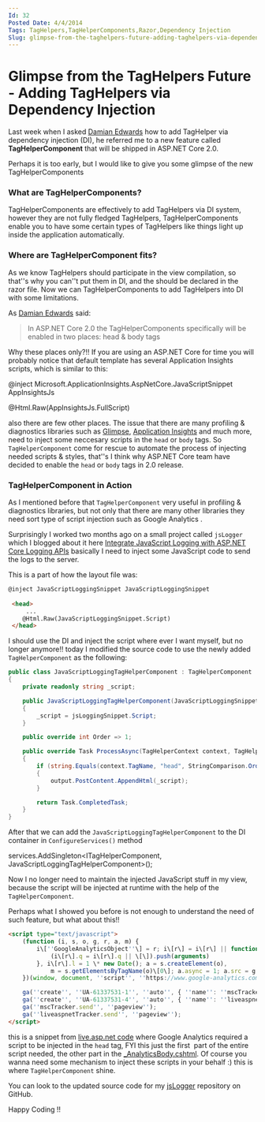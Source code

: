 ```yaml
---
Id: 32
Posted Date: 4/4/2014
Tags: TagHelpers,TagHelperComponents,Razor,Dependency Injection
Slug: glimpse-from-the-taghelpers-future-adding-taghelpers-via-dependency-injection
---
```

# Glimpse from the TagHelpers Future - Adding TagHelpers via Dependency Injection

Last week when I asked [Damian Edwards](https://twitter.com/DamianEdwards) how to add TagHelper via dependency injection (DI), he referred me to a new feature called **TagHelperComponent** that will be shipped in ASP.NET Core 2.0.

Perhaps it is too early, but I would like to give you some glimpse of the new TagHelperComponents

### What are TagHelperComponents?

TagHelperComponents are effectively to add TagHelpers via DI system, however they are not fully fledged TagHelpers, TagHelperComponents enable you to have some certain types of TagHelpers like things light up inside the application automatically.

### Where are TagHelperComponent fits?

As we know TagHelpers should participate in the view compilation, so that''s why you can''t put them in DI, and the should be declared in the razor file. Now we can TagHelperComponents to add TagHelpers into DI with some limitations.  

As [Damian Edwards](https://twitter.com/DamianEdwards) said:

> In ASP.NET Core 2.0 the TagHelperComponents specifically will be enabled in two places: head & body tags

Why these places only?!! If you are using an ASP.NET Core for time you will probably notice that default template has several Application Insights scripts, which is similar to this:

@inject Microsoft.ApplicationInsights.AspNetCore.JavaScriptSnippet AppInsightsJs

@Html.Raw(AppInsightsJs.FullScript)

also there are few other places. The issue that there are many profiling & diagnostics libraries such as [Glimpse](https://github.com/Glimpse/Glimpse), [Application Insights](https://github.com/Microsoft/ApplicationInsights-aspnetcore) and much more, need to inject some neccesary scripts in the `head` or `body` tags. So `TagHelperComponent` come for rescue to automate the process of injecting needed scripts & styles, that''s I think why ASP.NET Core team have decided to enable the `head` or `body` tags in 2.0 release.

### TagHelperComponent in Action

As I mentioned before that `TagHelperComponent` very useful in profiling & diagnostics libraries, but not only that there are many other libraries they need sort type of script injection such as Google Analytics .

Surprisingly I worked two months ago on a small project called `jsLogger` which I blogged about it here [Integrate JavaScript Logging with ASP.NET Core Logging APIs](http://www.hishambinateya.com/integrate-javascript-logging-with-asp.net-core-logging-apis) basically I need to inject some JavaScript code to send the logs to the server.

This is a part of how the layout file was:
```html
@inject JavaScriptLoggingSnippet JavaScriptLoggingSnippet
 
 <head>
     ...
    @Html.Raw(JavaScriptLoggingSnippet.Script)
 </head>
```
I should use the DI and inject the script where ever I want myself, but no longer anymore!! today I modified the source code to use the newly added `TagHelperComponent` as the following:
```csharp
public class JavaScriptLoggingTagHelperComponent : TagHelperComponent
{
    private readonly string _script;

    public JavaScriptLoggingTagHelperComponent(JavaScriptLoggingSnippet jsLoggingSnippet)
    {
        _script = jsLoggingSnippet.Script;
    }

    public override int Order => 1;

    public override Task ProcessAsync(TagHelperContext context, TagHelperOutput output)
    {
        if (string.Equals(context.TagName, "head", StringComparison.Ordinal))
        {
            output.PostContent.AppendHtml(_script);
        }

        return Task.CompletedTask;
    }
}
```
After that we can add the `JavaScriptLoggingTagHelperComponent` to the DI container in `ConfigureServices()` method

services.AddSingleton<ITagHelperComponent, JavaScriptLoggingTagHelperComponent>();

Now I no longer need to maintain the injected JavaScript stuff in my view, because the script will be injected at runtime with the help of the `TagHelperComponent`.

Perhaps what I showed you before is not enough to understand the need of such feature, but what about this!!
```html
<script type="text/javascript">
    (function (i, s, o, g, r, a, m) {
        i\[''GoogleAnalyticsObject''\] = r; i\[r\] = i\[r\] || function () {
            (i\[r\].q = i\[r\].q || \[\]).push(arguments)
        }, i\[r\].l = 1 \* new Date(); a = s.createElement(o),
            m = s.getElementsByTagName(o)\[0\]; a.async = 1; a.src = g; m.parentNode.insertBefore(a, m)
    })(window, document, ''script'', ''https://www.google-analytics.com/analytics.js'', ''ga'');

    ga(''create'', ''UA-61337531-1'', ''auto'', { ''name'': ''mscTracker'' });
    ga(''create'', ''UA-61337531-4'', ''auto'', { ''name'': ''liveaspnetTracker'' });
    ga(''mscTracker.send'', ''pageview'');
    ga(''liveaspnetTracker.send'', ''pageview'');
</script>
```
this is a snippet from [live.asp.net code](https://github.com/aspnet/live.asp.net/blob/dev/src/live.asp.net/Views/Shared/_AnalyticsHead.cshtml#L4-L16) where Google Analytics required a script to be injected in the `head` tag, FYI this just the first  part of the entire script needed, the other part in the [\_AnalyticsBody.cshtml](https://github.com/aspnet/live.asp.net/blob/dev/src/live.asp.net/Views/Shared/_AnalyticsBody.cshtml). Of course you wanna need some mechanism to inject these scripts in your behalf :) this is where `TagHelperComponent` shine.

You can look to the updated source code for my [jsLogger](https://github.com/hishamco/jsLogger/commit/277a9ba46ddcef813b91036e616925c019171148) repository on GitHub.

Happy Coding !!